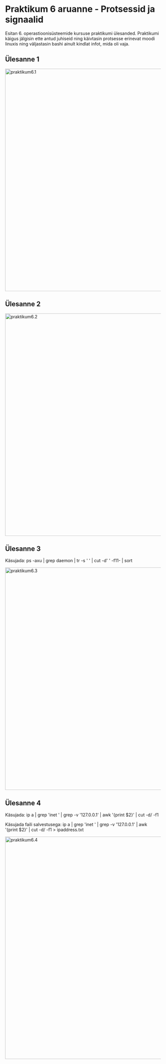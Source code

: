 # Praktikum 6 aruanne - Protsessid ja signaalid

Esitan 6. operastioonisüsteemide kursuse praktikumi ülesanded. Praktikumi käigus jälgisin ette antud juhiseid ning käivtasin protsesse erinevat moodi linuxis ning väljastasin bashi ainult kindlat infot, mida oli vaja.

## Ülesanne 1
<img width="720" alt="praktikum6.1" src="https://github.com/user-attachments/assets/aaacd6f7-1b57-4237-a9d5-45cdf7b1cbe5">

## Ülesanne 2
<img width="720" alt="praktikum6.2" src="https://github.com/user-attachments/assets/b074e85d-9a40-4d1d-b56a-c3a06fece8e5">

## Ülesanne 3

Käsujada: ps -axu | grep daemon | tr -s ' ' | cut -d' ' -f11- | sort

<img width="720" alt="praktikum6.3" src="https://github.com/user-attachments/assets/b8179d56-1c94-45e4-8e78-a905d699586d">

## Ülesanne 4

Käsujada: ip a | grep 'inet ' | grep -v '127.0.0.1' | awk '{print $2}' | cut -d/ -f1

Käsujada faili salvestusega: ip a | grep 'inet ' | grep -v '127.0.0.1' | awk '{print $2}' | cut -d/ -f1 > ipaddress.txt

<img width="720" alt="praktikum6.4" src="https://github.com/user-attachments/assets/8f06c4ed-2d70-4460-909a-da45303e9e89">

